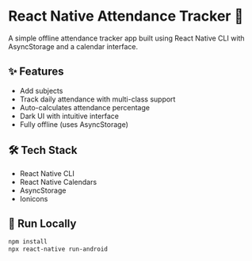 # React Native Attendance Tracker 📅

A simple offline attendance tracker app built using React Native CLI with AsyncStorage and a calendar interface.

## ✨ Features

- Add subjects
- Track daily attendance with multi-class support
- Auto-calculates attendance percentage
- Dark UI with intuitive interface
- Fully offline (uses AsyncStorage)

## 🛠 Tech Stack

- React Native CLI
- React Native Calendars
- AsyncStorage
- Ionicons

## 🚀 Run Locally

```bash
npm install
npx react-native run-android

